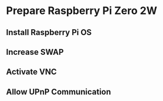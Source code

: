 # Prepare Raspberry Pi Zero 2W

## Install Raspberry Pi OS

## Increase SWAP

## Activate VNC

## Allow UPnP Communication

